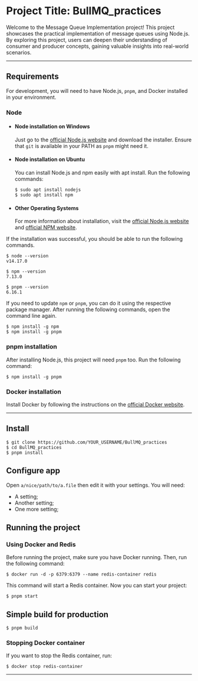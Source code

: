# Project Title: BullMQ_practices


Welcome to the Message Queue Implementation project! This project showcases the practical implementation of message queues using Node.js. By exploring this project, users can deepen their understanding of consumer and producer concepts, gaining valuable insights into real-world scenarios.

---
## Requirements

For development, you will need to have Node.js, `pnpm`, and Docker installed in your environment.

### Node
- #### Node installation on Windows

  Just go to the [official Node.js website](https://nodejs.org/) and download the installer. Ensure that `git` is available in your PATH as `pnpm` might need it.

- #### Node installation on Ubuntu

  You can install Node.js and npm easily with apt install. Run the following commands:

      $ sudo apt install nodejs
      $ sudo apt install npm

- #### Other Operating Systems
  For more information about installation, visit the [official Node.js website](https://nodejs.org/) and [official NPM website](https://npmjs.org/).

If the installation was successful, you should be able to run the following commands.

    $ node --version
    v14.17.0

    $ npm --version
    7.13.0

    $ pnpm --version
    6.16.1

If you need to update `npm` or `pnpm`, you can do it using the respective package manager. After running the following commands, open the command line again.

    $ npm install -g npm
    $ npm install -g pnpm

### pnpm installation

After installing Node.js, this project will need `pnpm` too. Run the following command:

    $ npm install -g pnpm

### Docker installation

Install Docker by following the instructions on the [official Docker website](https://www.docker.com/).

---

## Install

    $ git clone https://github.com/YOUR_USERNAME/BullMQ_practices
    $ cd BullMQ_practices
    $ pnpm install

## Configure app

Open `a/nice/path/to/a.file` then edit it with your settings. You will need:

- A setting;
- Another setting;
- One more setting;

## Running the project

### Using Docker and Redis

Before running the project, make sure you have Docker running. Then, run the following command:

    $ docker run -d -p 6379:6379 --name redis-container redis

This command will start a Redis container. Now you can start your project:

    $ pnpm start

## Simple build for production

    $ pnpm build

### Stopping Docker container

If you want to stop the Redis container, run:

    $ docker stop redis-container

---

